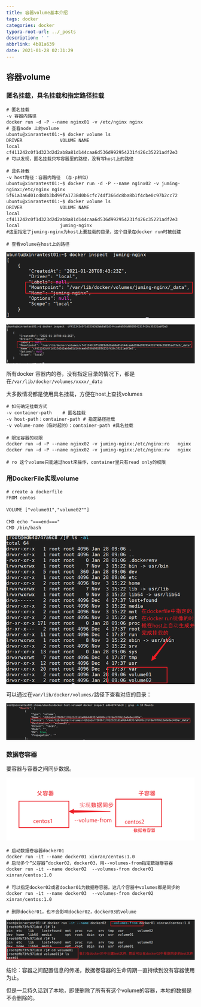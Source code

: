```yaml
---
title: 容器volume基本介绍
tags: docker
categories: docker
typora-root-url: ../_posts
description: ' '
abbrlink: 4b81a639
date: 2021-01-28 02:31:29
---
```



## 容器volume

### 匿名挂载，具名挂载和指定路径挂载

```shell
# 匿名挂载
-v 容器内路径
docker run -d -P --name nginx01 -v /etc/nginx nginx
# 查看node 上的volume
ubuntu@xinrantest01:~$ docker volume ls
DRIVER              VOLUME NAME
local               cf411242c0f1d323d2d2ab8a81d144caa6d536d992954231f426c35221adf2e3
# 可以发现，匿名挂载只写容器里的路径，没有写host上的路径

# 具名挂载
-v host路径：容器内路径 （与-p相似）
ubuntu@xinrantest01:~$ docker run -d -P --name nginx02 -v juming-nginx:/etc/nginx nginx
5f61a3a6d01cd8db3bd99fa1738d0b6cfc74df366dc8ba8b1f4cbe0c97b2cc72
ubuntu@xinrantest01:~$ docker volume ls
DRIVER              VOLUME NAME
local               cf411242c0f1d323d2d2ab8a81d144caa6d536d992954231f426c35221adf2e3
local               juming-nginx
#这里指定了juming-nginx为host上要挂载的目录，这个目录在docker run时被创建

# 查看volume在host上的路径
```

![image-20210128164757688](docker-volume/image-20210128164757688.png)

![image-20210128164837865](docker-volume/image-20210128164837865.png)

所有docker 容器内的卷，没有指定目录的情况下，都是在`/var/lib/docker/volumes/xxxx/_data`

大多数情况都是使用具名挂载，方便在host上查找volumes

```shell
# 如何确定挂载方式
-v container-path    # 匿名挂载
-v host-path：container-path # 指定路径挂载
-v volume-name（临时起的）：container-path #具名挂载

# 限定容器的权限
docker run -d -P --name nginx02 -v juming-nginx:/etc/nginx:ro   nginx
docker run -d -P --name nginx02 -v juming-nginx:/etc/nginx:rw   nginx

# ro 这个volume只能通过host来操作，container里只有read only的权限
```

### 用DockerFile实现volume

```shell
# create a dockerfile
FROM centos

VOLUME ["volume01","volume02""]

CMD echo "===end==="
CMD /bin/bash

```

<img src="docker-volume/image-20210128170911709.png" alt="image-20210128170911709" style="zoom:80%;" />

可以通过在`var/lib/docker/volumes/`路径下查看对应的目录：

![image-20210128171143827](docker-volume/image-20210128171143827.png)



### 数据卷容器

要容器与容器之间同步数据。



<img src="docker-volume/image-20210128171813726.png" alt="image-20210128171813726" style="zoom:60%;" />

```shell
# 启动数据卷容器docker01
docker run -it --name docker01 xinran/centos:1.0
# 启动多个“父容器”docker02，docker03，用--volumes-from指定数据卷容器
docker run -it --name docker02  --volumes-from docker01 xinran/centos:1.0

# 可以指定docker02或者docker01为数据卷容器，这几个容器中volumes都是同步的
docker run -it --name docker03  --volumes-from docker02 xinran/centos:1.0

# 删除docker01，也不会影响docker02，docker03的volume
```



![image-20210128172515580](docker-volume/image-20210128172515580.png)

结论：容器之间配置信息的传递，数据卷容器的生命周期一直持续到没有容器使用为止。

但是一旦持久话到了本地，即使删除了所有有这个volume的容器，本地的数据是不会删除的。















